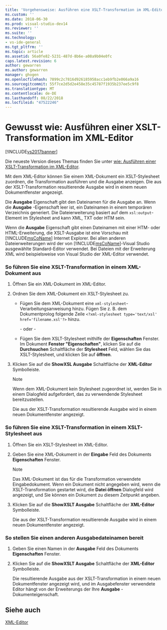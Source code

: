 ```yaml
---
title: 'Vorgehensweise: Ausführen eine XSLT-Transformation im XML-Editor | Microsoft-Dokumentation'
ms.custom: ''
ms.date: 2018-06-30
ms.prod: visual-studio-dev14
ms.reviewer: ''
ms.suite: ''
ms.technology:
- vs-ide-general
ms.tgt_pltfrm: ''
ms.topic: article
ms.assetid: 56a0fe82-5231-487d-8b6e-a08a9b04e0fc
caps.latest.revision: 6
author: gewarren
ms.author: gewarren
manager: ghogen
ms.openlocfilehash: 7899c2c7816d926185958acc1eb9fb2e066a9a16
ms.sourcegitcommit: 55f7ce2d5d2e458e35c45787f1935b237ee5c9f8
ms.translationtype: MT
ms.contentlocale: de-DE
ms.lasthandoff: 08/22/2018
ms.locfileid: "47522246"
---
```

# <a name="how-to-execute-an-xslt-transformation-from-the-xml-editor"></a>Gewusst wie: Ausführen einer XSLT-Transformation im XML-Editor
[!INCLUDE[vs2017banner](../includes/vs2017banner.md)]

Die neueste Version dieses Themas finden Sie unter [wie: Ausführen einer XSLT-Transformation im XML-Editor](https://docs.microsoft.com/visualstudio/xml-tools/how-to-execute-an-xslt-transformation-from-the-xml-editor).  
  
  
Mit dem XML-Editor können Sie einem XML-Dokument ein XSLT-Stylesheet zuordnen, die Transformation ausführen und die Ausgabe anzeigen. Die aus der XSLT-Transformation resultierende Ausgabe wird in einem neuen Dokumentfenster angezeigt.  
  
 Die **Ausgabe** Eigenschaft gibt den Dateinamen für die Ausgabe an. Wenn die **Ausgabe** -Eigenschaft leer ist, ein Dateinamen in einem temporären Verzeichnis generiert. Die Dateierweiterung basiert auf dem `xsl:output`-Element im Stylesheet and kann XML, TXT oder HTM sein.  
  
 Wenn die **Ausgabe** Eigenschaft gibt einen Dateinamen mit einer HTM- oder HTML-Erweiterung, die XSLT-Ausgabe ist eine Vorschau mit [!INCLUDE[msCoName](../includes/msconame-md.md)] Internet Explorer. Bei allen anderen Dateierweiterungen wird der von [!INCLUDE[msCoName](../includes/msconame-md.md)]-Visual Studio ausgewählte Standard-Editor verwendet. Bei Dateien mit der Erweiterung XML wird beispielsweise von Visual Studio der XML-Editor verwendet.  
  
### <a name="to-execute-an-xslt-transformation-from-an-xml-document"></a>So führen Sie eine XSLT-Transformation in einem XML-Dokument aus  
  
1.  Öffnen Sie ein XML-Dokument im XML-Editor.  
  
2.  Ordnen Sie dem XML-Dokument ein XSLT-Stylesheet zu.  
  
    -   Fügen Sie dem XML-Dokument eine `xml-stylesheet`-Verarbeitungsanweisung hinzu. Fügen Sie z. B. dem Dokumentprolog folgende Zeile `<?xml-stylesheet type='text/xsl' href='filename.xsl'?>` hinzu.  
  
         - oder -   
  
    -   Fügen Sie dem XSLT-Stylesheet mithilfe der **Eigenschaften** Fenster. Im Dokument **Fenster "Eigenschaften"**, klicken Sie auf die **Durchsuchen** Schaltfläche der **Stylesheet** Feld, wählen Sie das XSLT-Stylesheet, und klicken Sie auf **öffnen**.  
  
3.  Klicken Sie auf die **ShowXSL Ausgabe** Schaltfläche der **XML-Editor** Symbolleiste.  
  
    > [!NOTE]
    >  Wenn dem XML-Dokument kein Stylesheet zugeordnet ist, werden Sie in einem Dialogfeld aufgefordert, das zu verwendende Stylesheet bereitzustellen.  
    >   
    >  Die aus der XSLT-Transformation resultierende Ausgabe wird in einem neuen Dokumentfenster angezeigt.  
  
### <a name="to-execute-an-xslt-transformation-from-an-xslt-style-sheet"></a>So führen Sie eine XSLT-Transformation in einem XSLT-Stylesheet aus  
  
1.  Öffnen Sie ein XSLT-Stylesheet im XML-Editor.  
  
2.  Geben Sie eine XML-Dokument in der **Eingabe** Feld des Dokuments **Eigenschaften** Fenster.  
  
    > [!NOTE]
    >  Das XML-Dokument ist das für die Transformation verwendete Eingabedokument. Wenn ein Dokument nicht angegeben wird, wenn die XSLT-Transformation gestartet wird, die **Datei öffnen** Dialogfeld wird angezeigt, und Sie können ein Dokument zu diesem Zeitpunkt angeben.  
  
3.  Klicken Sie auf die **ShowXSLT Ausgabe** Schaltfläche der **XML-Editor** Symbolleiste.  
  
     Die aus der XSLT-Transformation resultierende Ausgabe wird in einem neuen Dokumentfenster angezeigt.  
  
### <a name="to-provide-a-different-output-file-name"></a>So stellen Sie einen anderen Ausgabedateinamen bereit  
  
1.  Geben Sie einen Namen in der **Ausgabe** Feld des Dokuments **Eigenschaften** Fenster.  
  
2.  Klicken Sie auf die **ShowXSLT Ausgabe** Schaltfläche der **XML-Editor** Symbolleiste.  
  
     Die resultierende Ausgabe aus der XSLT-Transformation in einem neuen Dokumentfenster angezeigt wird, und im Ausgabefenster verwendete Editor hängt von der Erweiterungs der Ihre **Ausgabe** -Dokumenteigenschaft.  
  
## <a name="see-also"></a>Siehe auch  
 [XML-Editor](../xml-tools/xml-editor.md)



